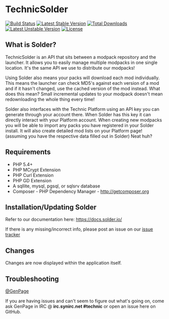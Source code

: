 TechnicSolder
=============

[![Build Status](https://travis-ci.org/TechnicPack/TechnicSolder.svg?branch=master)](https://travis-ci.org/TechnicPack/TechnicSolder) [![Latest Stable Version](https://poser.pugx.org/solder/solder/v/stable.svg)](https://packagist.org/packages/solder/solder) [![Total Downloads](https://poser.pugx.org/solder/solder/downloads.svg)](https://packagist.org/packages/solder/solder) [![Latest Unstable Version](https://poser.pugx.org/solder/solder/v/unstable.svg)](https://packagist.org/packages/solder/solder) [![License](https://poser.pugx.org/solder/solder/license.svg)](https://packagist.org/packages/solder/solder)

What is Solder?
--------------

TechnicSolder is an API that sits between a modpack repository and the launcher. It allows you to easily manage multiple modpacks in one single location. It's the same API we use to distribute our modpacks!

Using Solder also means your packs will download each mod individually. This means the launcher can check MD5's against each version of a mod and if it hasn't changed, use the cached version of the mod instead. What does this mean? Small incremental updates to your modpack doesn't mean redownloading the whole thing every time!

Solder also interfaces with the Technic Platform using an API key you can generate through your account there. When Solder has this key it can directly interact with your Platform account. When creating new modpacks you will be able to import any packs you have registered in your Solder install. It will also create detailed mod lists on your Platform page! (assuming you have the respective data filled out in Solder) Neat huh?

Requirements
-------------

* PHP 5.4+ 
* PHP MCrypt Extension
* PHP Curl Extension
* PHP GD Extension
* A sqllite, mysql, pgsql, or sqlsrv database
* Composer - PHP Dependency Manager - http://getcomposer.org

Installation/Updating Solder
-------------

Refer to our documentation here: https://docs.solder.io/

If there is any missing/incorrect info, please post an issue on our [issue tracker](https://github.com/TechnicPack/TechnicSolder/issues)

Changes
---------------

Changes are now displayed within the application itself.


Troubleshooting
---------------

[@GenPage](http://twitter.com/gen_page)

If you are having issues and can't seem to figure out what's going on, come ask GenPage in IRC @ **irc.synirc.net #technic** or open an issue here on GitHub.

